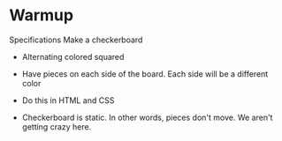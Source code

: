 # Warmup

Specifications
Make a checkerboard
- Alternating colored squared
- Have pieces on each side of the board. Each side will be a different color
- Do this in HTML and CSS

- Checkerboard is static. In other words, pieces don't move. We aren't getting crazy here.